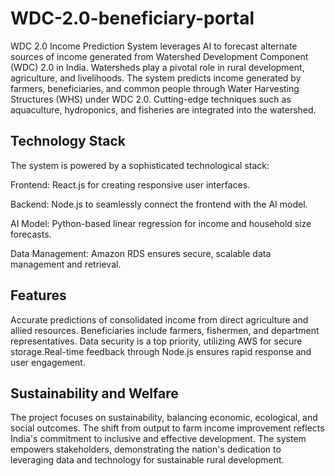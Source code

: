 # WDC-2.0-beneficiary-portal


WDC 2.0 Income Prediction System leverages AI to forecast alternate sources of income generated from Watershed Development Component (WDC) 2.0 in India. Watersheds play a pivotal role in rural development, agriculture, and livelihoods. The system predicts income generated by farmers, beneficiaries, and common people through Water Harvesting Structures (WHS) under WDC 2.0. Cutting-edge techniques such as aquaculture, hydroponics, and fisheries are integrated into the watershed.

## Technology Stack
The system is powered by a sophisticated technological stack:

Frontend: React.js for creating responsive user interfaces.

Backend: Node.js to seamlessly connect the frontend with the AI model.

AI Model: Python-based linear regression for income and household size forecasts.

Data Management: Amazon RDS ensures secure, scalable data management and retrieval.


## Features

Accurate predictions of consolidated income from direct agriculture and allied resources. Beneficiaries include farmers, fishermen, and department representatives. Data security is a top priority, utilizing AWS for secure storage.Real-time feedback through Node.js ensures rapid response and user engagement.

## Sustainability and Welfare
The project focuses on sustainability, balancing economic, ecological, and social outcomes. The shift from output to farm income improvement reflects India's commitment to inclusive and effective development. The system empowers stakeholders, demonstrating the nation's dedication to leveraging data and technology for sustainable rural development.


